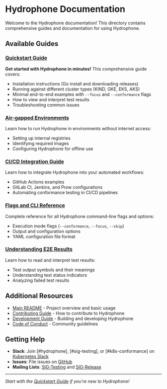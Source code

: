# Hydrophone Documentation

Welcome to the Hydrophone documentation! This directory contains comprehensive guides and documentation for using Hydrophone.

## Available Guides

### [Quickstart Guide](quickstart.md) 

**Get started with Hydrophone in minutes!** This comprehensive guide covers:

- Installation instructions (Go install and downloading releases)
- Running against different cluster types (KIND, GKE, EKS, AKS)
- Minimal end-to-end examples with `--focus` and `--conformance` flags
- How to view and interpret test results
- Troubleshooting common issues

### [Air-gapped Environments](air-gapped.md)

Learn how to run Hydrophone in environments without internet access:

- Setting up internal registries
- Identifying required images
- Configuring Hydrophone for offline use

### [CI/CD Integration Guide](ci-cd-integration-guide.md)

Learn how to integrate Hydrophone into your automated workflows:

- GitHub Actions examples
- GitLab CI, Jenkins, and Prow configurations
- Automating conformance testing in CI/CD pipelines

### [Flags and CLI Reference](flags-cli-ref.md)

Complete reference for all Hydrophone command-line flags and options:

- Execution mode flags (`--conformance`, `--focus`, `--skip`)
- Output and configuration options
- YAML configuration file format

### [Understanding E2E Results](understanding-e2e-results.md)

Learn how to read and interpret test results:

- Test output symbols and their meanings
- Understanding test status indicators
- Analyzing failed test results

## Additional Resources

- [Main README](../README.md) - Project overview and basic usage
- [Contributing Guide](../CONTRIBUTING.md) - How to contribute to Hydrophone
- [Development Guide](../DEVELOPMENT.md) - Building and developing Hydrophone
- [Code of Conduct](../code-of-conduct.md) - Community guidelines

## Getting Help

- **Slack**: Join [#hydrophone], [#sig-testing], or [#k8s-conformance] on [Kubernetes Slack](http://slack.k8s.io/)
- **Issues**: File issues on [GitHub](https://github.com/kubernetes-sigs/hydrophone/issues)
- **Mailing Lists**: [SIG-Testing](https://groups.google.com/forum/#!forum/kubernetes-sig-testing) and [SIG-Release](https://groups.google.com/forum/#!forum/kubernetes-sig-release)

---

_Start with the [Quickstart Guide](quickstart.md) if you're new to Hydrophone!_
